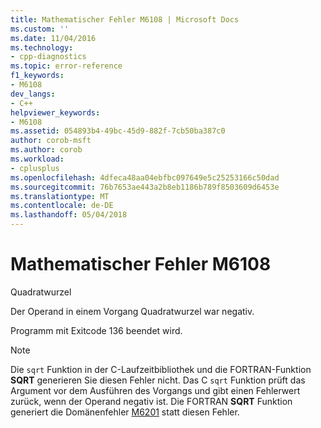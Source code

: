 ```yaml
---
title: Mathematischer Fehler M6108 | Microsoft Docs
ms.custom: ''
ms.date: 11/04/2016
ms.technology:
- cpp-diagnostics
ms.topic: error-reference
f1_keywords:
- M6108
dev_langs:
- C++
helpviewer_keywords:
- M6108
ms.assetid: 054893b4-49bc-45d9-882f-7cb50ba387c0
author: corob-msft
ms.author: corob
ms.workload:
- cplusplus
ms.openlocfilehash: 4dfeca48aa04ebfbc097649e5c25253166c50dad
ms.sourcegitcommit: 76b7653ae443a2b8eb1186b789f8503609d6453e
ms.translationtype: MT
ms.contentlocale: de-DE
ms.lasthandoff: 05/04/2018
---
```

# <a name="math-error-m6108"></a>Mathematischer Fehler M6108
Quadratwurzel  
  
 Der Operand in einem Vorgang Quadratwurzel war negativ.  
  
 Programm mit Exitcode 136 beendet wird.  
  
> [!NOTE]
>  Die `sqrt` Funktion in der C-Laufzeitbibliothek und die FORTRAN-Funktion **SQRT** generieren Sie diesen Fehler nicht. Das C `sqrt` Funktion prüft das Argument vor dem Ausführen des Vorgangs und gibt einen Fehlerwert zurück, wenn der Operand negativ ist. Die FORTRAN **SQRT** Funktion generiert die Domänenfehler [M6201](../../error-messages/tool-errors/math-error-m6201.md) statt diesen Fehler.